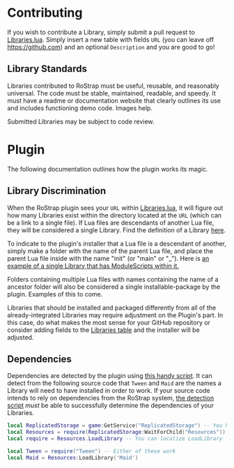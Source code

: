 # Contributing
If you wish to contribute a Library, simply submit a pull request to [Libraries.lua](https://github.com/RoStrap/Libraries/blob/master/Libraries.lua). Simply insert a new table with fields `URL` (you can leave off https://github.com) and an optional `Description` and you are good to go!

## Library Standards
Libraries contributed to RoStrap must be useful, reusable, and reasonably universal. The code must be stable, maintained, readable, and speedy. It must have a readme or documentation website that clearly outlines its use and includes functioning demo code. Images help.

Submitted Libraries may be subject to code review.

# Plugin
The following documentation outlines how the plugin works its magic.

## Library Discrimination
When the RoStrap plugin sees your `URL` within [Libraries.lua](https://github.com/RoStrap/Libraries/blob/master/Libraries.lua), it will figure out how many Libraries exist within the directory located at the `URL` (which can be a link to a single file). If Lua files are descendants of another Lua file, they will be considered a single Library. Find the definition of a Library [here](https://github.com/RoStrap/Resources#library).

To indicate to the plugin's installer that a Lua file is a descendant of another, simply make a folder with the name of the parent Lua file, and place the parent Lua file inside with the name "init" (or "main" or "\_"). Here is [an example of a single Library that has ModuleScripts within it.](https://github.com/evaera/EvLightning)

Folders containing multiple Lua files with names containing the name of a ancestor folder will also be considered a single installable-package by the plugin. Examples of this to come.

Libraries that should be installed and packaged differently from all of the already-integrated Libraries may require adjustment on the Plugin's part. In this case, do what makes the most sense for your GitHub repository or consider adding fields to the [Libraries table](https://github.com/RoStrap/Libraries/blob/master/Libraries.lua) and the installer will be adjusted.

## Dependencies
Dependencies are detected by the plugin using [this handy script](https://github.com/RoStrap/Libraries/blob/GetDeps/GetDependencies.ignore.lua). It can detect from the following source code that `Tween` and `Maid` are the names a Library will need to have installed in order to work. If your source code intends to rely on dependencies from the RoStrap system, [the detection script](https://github.com/RoStrap/Libraries/blob/GetDeps/GetDependencies.ignore.lua) *must* be able to successfully determine the dependencies of your Libraries.

```lua
local ReplicatedStorage = game:GetService("ReplicatedStorage") -- You have to use game:GetService
local Resources = require(ReplicatedStorage:WaitForChild("Resources")) -- You have to use WaitForChild
local require = Resources.LoadLibrary -- You can localize LoadLibrary

local Tween = require("Tween") -- Either of these work
local Maid = Resources:LoadLibrary('Maid')
```

